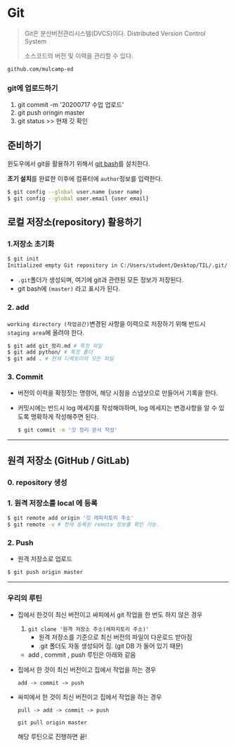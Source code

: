 # Git

> Git은 분산버전관리시스템(DVCS)이다. Distributed Version Control System
>
> 소스코드의 버전 및 이력을 관리할 수 있다.



``github.com/mulcamp-ed``



###  git에 업로드하기 

1. git commit -m '20200717 수업 업로드'  
2. git push oringin master
3. git status  >> 현재 깃 확인



## 준비하기

윈도우에서 git을 활용하기 위해서 [git bash](http://https://gitforwindows.org/)를 설치한다.

**초기 설치**를 완료한 이후에 컴퓨터에 `author`정보를 입력한다.

```bash
$ git config --global user.name {user name}
$ git config --global user.email {user email}
```

## 로컬 저장소(repository) 활용하기

### 1.저장소 초기화

```bash
$ git init
Initialized empty Git repository in C:/Users/student/Desktop/TIL/.git/
```

* `.git`폴더가 생성되며, 여기에 git과 관련된 모든 정보가 저장된다.
* git bash에 `(master)` 라고 표시가 된다.

### 2. add

`working directory (작업공간)`변경된 사항을 이력으로 저장하기 위해 반드시 `staging area`에 올려야 한다.

```bash
$ git add git_정리.md # 특정 파일
$ git add python/ # 특정 폴더
$ git add . # 현재 디렉토리의 모든 파일
```



### 3. Commit

* 버전의 이력을 확정짓는 명령어, 해당 시점을 스냅샷으로 만들어서 기록을 한다.

* 커밋시에는 반드시 log 메세지를 작성해야하며, log 메세지는 변경사항을 알 수 있도록 명확하게 작성해주면 된다.

  ```bash
  $ git commit -m '깃 정리 문서 작성'
  ```

  

----

## 원격 저장소 (GitHub / GitLab)

### 0. repository 생성

### 1. 원격 저장소를 local 에 등록

```bash
$ git remote add origin '깃 레파지토리 주소'
$ git remote -v # 현재 등록된 remote 정보를 확인 가능.
```

### 2. Push

* 원격 저장소로 업로드

```bash
$ git push origin master
```



------

### 우리의 루틴

* 집에서 한것이 최신 버전이고 싸피에서 git 작업을 한 번도 하지 않은 경우

  1. `git clone '원격 저장소 주소(레파지토리 주소)'`
     * 원격 저장소를 기준으로 최신 버전의 파일이 다운로드 받아짐
     * .git 폴더도 자동 생성되어 짐. (git DB 가 들어 있기 때문)

  * add , commit , push 루틴은 아래와 같음

  

* 집에서 한 것이 최신 버전이고 집에서 작업을 하는 경우

  `add -> commit -> push`

* 싸피에서 한 것이 최신 버전이고 집에서 작업을 하는 경우

  ` pull -> add -> commit -> push `

  `git pull origin master`

  해당 루틴으로 진행하면 끝!

  

